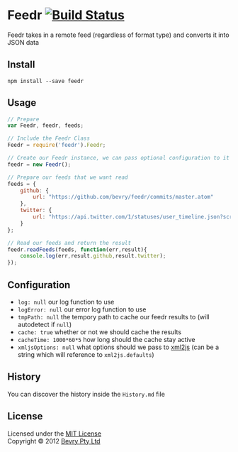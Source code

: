 # Feedr [![Build Status](https://secure.travis-ci.org/bevry/feedr.png?branch=master)](http://travis-ci.org/bevry/feedr)

Feedr takes in a remote feed (regardless of format type) and converts it into JSON data


## Install

```
npm install --save feedr
```


## Usage

``` javascript
// Prepare
var Feedr, feedr, feeds;

// Include the Feedr Class
Feedr = require('feedr').Feedr;

// Create our Feedr instance, we can pass optional configuration to it here if we wanted
feedr = new Feedr();

// Prepare our feeds that we want read
feeds = {
	github: {
		url: "https://github.com/bevry/feedr/commits/master.atom"
	},
	twitter: {
		url: "https://api.twitter.com/1/statuses/user_timeline.json?screen_name=balupton&count=20&include_entities=true&include_rts=true"
	}
};

// Read our feeds and return the result
feedr.readFeeds(feeds, function(err,result){
	console.log(err,result.github,result.twitter);
});
```


## Configuration

- `log: null` our log function to use
- `logError: null` our error log function to use
- `tmpPath: null` the tempory path to cache our feedr results to (will autodetect if `null`)
- `cache: true` whether or not we should cache the results
- `cacheTime: 1000*60*5` how long should the cache stay active
- `xmljsOptions: null` what options should we pass to [xml2js](https://github.com/Leonidas-from-XIV/node-xml2js) (can be a string which will reference to `xml2js.defaults`)



## History

You can discover the history inside the `History.md` file


## License

Licensed under the [MIT License](http://creativecommons.org/licenses/MIT/)
<br/>Copyright &copy; 2012 [Bevry Pty Ltd](http://bevry.me)